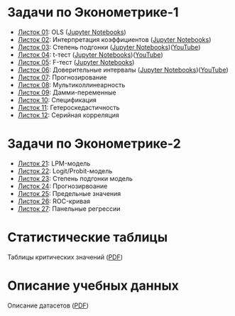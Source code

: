 # Задачи по Эконометрике-1

- [Листок 01](https://nbviewer.org/github/artamonoff/Econometrica/blob/master/Задачи/List01-OLS.html): OLS ([Jupyter Notebooks](https://github.com/artamonoff/Econometrica/tree/master/python-notebooks/List01))
- [Листок 02](https://nbviewer.org/github/artamonoff/Econometrica/blob/master/Задачи/List02-Coefs.html): Интерпретация коэффициентов ([Jupyter Notebooks](https://github.com/artamonoff/Econometrica/tree/master/python-notebooks/List02))
- [Листок 03](https://nbviewer.org/github/artamonoff/Econometrica/blob/master/Задачи/List03-Goodness-of-Fit.html): Степень подгонки ([Jupyter Notebooks](https://github.com/artamonoff/Econometrica/tree/master/python-notebooks/List03))([YouTube](https://youtu.be/GCCkKcmUPrE))
- [Листок 04](https://nbviewer.org/github/artamonoff/Econometrica/blob/master/Задачи/List04-t-test.html): t-тест ([Jupyter Notebooks](https://github.com/artamonoff/Econometrica/tree/master/python-notebooks/List04))([YouTube](https://youtu.be/7bmMAxXrOTk))
- [Листок 05](https://nbviewer.org/github/artamonoff/Econometrica/blob/master/Задачи/List05-F-test.html): F-тест ([Jupyter Notebooks](https://github.com/artamonoff/Econometrica/tree/master/python-notebooks/List05)) 
- [Листок 06](https://nbviewer.org/github/artamonoff/Econometrica/blob/master/Задачи/List06-ConfIntervals.html): Доверительные интервалы ([Jupyter Notebooks](https://github.com/artamonoff/Econometrica/tree/master/python-notebooks/List06))([YouTube](https://youtu.be/aJaY0mWsOSY))
- [Листок 07](https://nbviewer.org/github/artamonoff/Econometrica/blob/master/Задачи/List07-Prediction.html): Прогнозирование
- [Листок 08](https://nbviewer.org/github/artamonoff/Econometrica/blob/master/Задачи/List08-Multicollinearity.html): Мультиколлинеарность
- [Листок 09](https://nbviewer.org/github/artamonoff/Econometrica/blob/master/Задачи/List09-Dummies.html): Дамми-переменные
- [Листок 10](https://nbviewer.org/github/artamonoff/Econometrica/blob/master/Задачи/List10-Specification.html): Спецификация
- [Листок 11](https://nbviewer.org/github/artamonoff/Econometrica/blob/master/Задачи/List11-Heteroskedasticity.html): Гетероскедастичность
- [Листок 12](https://nbviewer.org/github/artamonoff/Econometrica/blob/master/Задачи/List12-Autocorrelation.html): Серийная корреляция

# Задачи по Эконометрике-2

- [Листок 21](https://nbviewer.org/github/artamonoff/Econometrica/blob/master/Задачи2/List21-LPM.html): LPM-модель
- [Листок 22](https://nbviewer.org/github/artamonoff/Econometrica/blob/master/Задачи2/List22-LogitProbit.html): Logit/Probit-модель
- [Листок 23](https://nbviewer.org/github/artamonoff/Econometrica/blob/master/Задачи2/List23-Goodness-Of-Fit.html): Степень подгонки модель
- [Листок 24](https://nbviewer.org/github/artamonoff/Econometrica/blob/master/Задачи2/List24-Prediction.html): Прогнозирвоание
- [Листок 25](https://nbviewer.org/github/artamonoff/Econometrica/blob/master/Задачи2/List25-MarginalValues.html): Предельные значения
- [Листок 26](https://nbviewer.org/github/artamonoff/Econometrica/blob/master/Задачи2/List26-ROC.html): ROC-кривая
- [Листок 27](https://nbviewer.org/github/artamonoff/Econometrica/blob/master/Задачи2/List27-Panels.html): Панельные регрессии

# Статистические таблицы

Таблицы критических значений ([PDF](https://github.com/artamonoff/Econometrica/blob/master/Stat%20Tables/CriticalValues.pdf))

# Описание учебных данных

Описание датасетов ([PDF](https://github.com/artamonoff/Econometrica/blob/master/data-description/Datasets.pdf))

